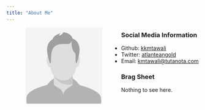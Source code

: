 ```yaml
---
title: "About Me"
---
```


<img src="male-placeholder-image.jpeg" alt="image of me" width="200" align="left" hspace="50" />

### Social Media Information

- Github: [kkmtawali](https://github.com/kkmtawali/)
- Twitter: [atlanteangold](https://twitter.com/atlanteangold/)
- Email: <kmtawali@tutanota.com>

### Brag Sheet

Nothing to see here.
